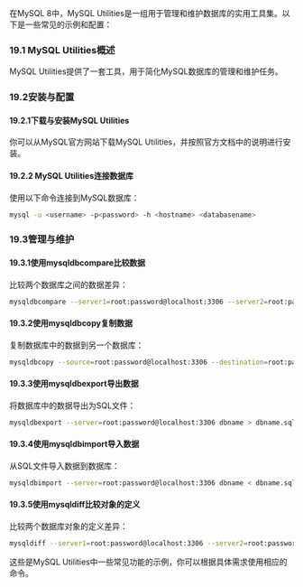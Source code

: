 在MySQL 8中，MySQL Utilities是一组用于管理和维护数据库的实用工具集。以下是一些常见的示例和配置：

### 19.1 MySQL Utilities概述

MySQL Utilities提供了一套工具，用于简化MySQL数据库的管理和维护任务。

### 19.2安装与配置

#### 19.2.1下载与安装MySQL Utilities

你可以从MySQL官方网站下载MySQL Utilities，并按照官方文档中的说明进行安装。

#### 19.2.2 MySQL Utilities连接数据库

使用以下命令连接到MySQL数据库：

```bash
mysql -u <username> -p<password> -h <hostname> <databasename>
```

### 19.3管理与维护

#### 19.3.1使用mysqldbcompare比较数据

比较两个数据库之间的数据差异：

```bash
mysqldbcompare --server1=root:password@localhost:3306 --server2=root:password@localhost:3307 dbname1 dbname2
```

#### 19.3.2使用mysqldbcopy复制数据

复制数据库中的数据到另一个数据库：

```bash
mysqldbcopy --source=root:password@localhost:3306 --destination=root:password@localhost:3307 dbname1 dbname2
```

#### 19.3.3使用mysqldbexport导出数据

将数据库中的数据导出为SQL文件：

```bash
mysqldbexport --server=root:password@localhost:3306 dbname > dbname.sql
```

#### 19.3.4使用mysqldbimport导入数据

从SQL文件导入数据到数据库：

```bash
mysqldbimport --server=root:password@localhost:3306 dbname < dbname.sql
```

#### 19.3.5使用mysqldiff比较对象的定义

比较两个数据库对象的定义差异：

```bash
mysqldiff --server1=root:password@localhost:3306 --server2=root:password@localhost:3307 dbname1 dbname2
```

这些是MySQL Utilities中一些常见功能的示例，你可以根据具体需求使用相应的命令。
